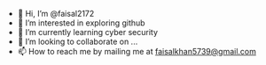 - 👋 Hi, I’m @faisal2172
- 👀 I’m interested in exploring github
- 🌱 I’m currently learning cyber security
- 💞️ I’m looking to collaborate on ...
- 📫 How to reach me by mailing me at faisalkhan5739@gmail.com

<!---
faisal2172/faisal2172 is a ✨ special ✨ repository because its `README.md` (this file) appears on your GitHub profile.
You can click the Preview link to take a look at your changes.
--->
